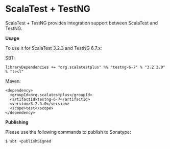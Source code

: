 # ScalaTest + TestNG
ScalaTest + TestNG provides integration support between ScalaTest and TestNG.

**Usage**

To use it for ScalaTest 3.2.3 and TestNG 6.7.x: 

SBT: 

```
libraryDependencies += "org.scalatestplus" %% "testng-6-7" % "3.2.3.0" % "test"
```

Maven: 

```
<dependency>
  <groupId>org.scalatestplus</groupId>
  <artifactId>testng-6-7</artifactId>
  <version>3.2.3.0</version>
  <scope>test</scope>
</dependency>
```

**Publishing**

Please use the following commands to publish to Sonatype: 

```
$ sbt +publishSigned
```
